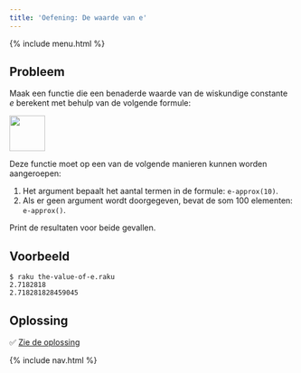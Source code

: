 ```yaml
---
title: 'Oefening: De waarde van e'
---
```


{% include menu.html %}

## Probleem

Maak een functie die een benaderde waarde van de wiskundige constante _e_ berekent met behulp van de volgende formule:

<img src="e-formula.png" style="height: 4.5em; width: auto">

Deze functie moet op een van de volgende manieren kunnen worden aangeroepen:

1. Het argument bepaalt het aantal termen in de formule: `e-approx(10)`.
2. Als er geen argument wordt doorgegeven, bevat de som 100 elementen: `e-approx()`.

Print de resultaten voor beide gevallen.

## Voorbeeld

```console
$ raku the-value-of-e.raku
2.7182818
2.718281828459045
```

## Oplossing

✅ [Zie de oplossing](solution)

{% include nav.html %}